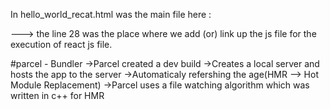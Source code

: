 In hello_world_recat.html was the main file here :
<script src="./nested html structure in react.js"></script> ---> the line 28 was the place where we add (or) link up the js file for the execution of react js file.

 
#parcel - Bundler
   ->Parcel created a dev build 
   ->Creates a local server and hosts the app to the server
   ->Automaticaly refershing the age(HMR --> Hot Module Replacement)
   ->Parcel uses a file watching algorithm which was written in c++ for HMR
